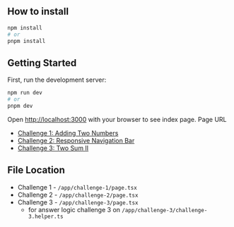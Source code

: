 ## How to install

```bash
npm install
# or
pnpm install
```

## Getting Started

First, run the development server:

```bash
npm run dev
# or
pnpm dev
```

Open [http://localhost:3000](http://localhost:3000) with your browser to see index page.
Page URL
- [Challenge 1: Adding Two Numbers](http://localhost:3000/challenge-1)
- [Challenge 2: Responsive Navigation Bar](http://localhost:3000/challenge-2)
- [Challenge 3: Two Sum II](http://localhost:3000/challenge-3)

## File Location

- Challenge 1 - `/app/challenge-1/page.tsx`
- Challenge 2 - `/app/challenge-2/page.tsx`
- Challenge 3 - `/app/challenge-3/page.tsx`
  - for answer logic challenge 3 on `/app/challenge-3/challenge-3.helper.ts`

